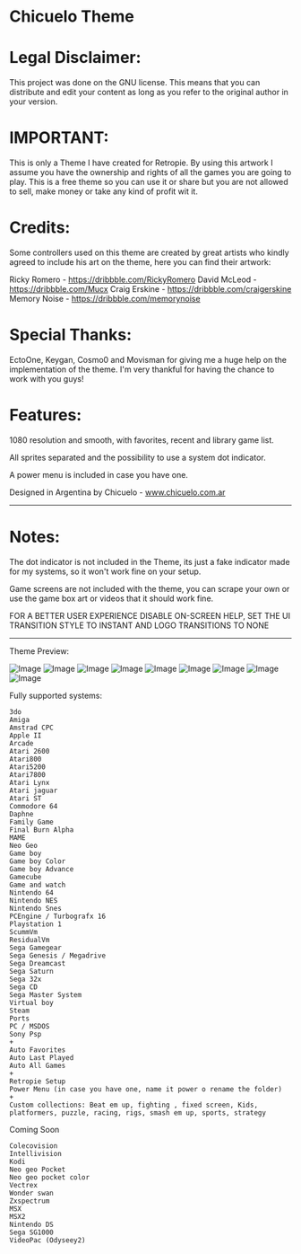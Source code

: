 # Chicuelo Theme

# Legal Disclaimer:

This project was done on the GNU license. This means that you can distribute and edit your content as long as you refer to the original author in your version.


# IMPORTANT:

This is only a Theme I have created for Retropie. By using this artwork I assume you have the ownership and rights of all the games you are going to play. This is a free theme so you can use it or share but you are not allowed to sell, make money or take any kind of profit wit it.


# Credits:
Some controllers used on this theme are created by great artists who kindly agreed to include his art on the theme, here you can find their artwork:

Ricky Romero - https://dribbble.com/RickyRomero
David McLeod - https://dribbble.com/Mucx
Craig Erskine - https://dribbble.com/craigerskine
Memory Noise - https://dribbble.com/memorynoise

# Special Thanks:

EctoOne, Keygan, Cosmo0 and Movisman for giving me a huge help on the implementation of the theme. I'm very thankful for having the chance to work with you guys!


# Features:

1080 resolution and smooth, with favorites, recent and library game list.

All sprites separated and the possibility to use a system dot indicator.

A power menu is included in case you have one.


Designed in Argentina by Chicuelo - www.chicuelo.com.ar


------------------------------------------------------------------------------------------------------------------------------------------

# Notes:

The dot indicator is not included in the Theme, its just a fake indicator made for my systems, so it won't work fine on your setup.

Game screens are not included with the theme, you can scrape your own or use the game box art or videos that it should work fine.

FOR A BETTER USER EXPERIENCE DISABLE ON-SCREEN HELP, SET THE UI TRANSITION STYLE TO INSTANT AND LOGO TRANSITIONS TO NONE


------------------------------------------------------------------------------------------------------------------------------------------



Theme Preview:

![Image](http://www.chicuelo.com.ar/archivos/chicuelo1.jpg)
![Image](http://www.chicuelo.com.ar/archivos/chicuelo2.jpg)
![Image](http://www.chicuelo.com.ar/archivos/chicuelo3.jpg)
![Image](http://www.chicuelo.com.ar/archivos/chicuelo4.jpg)
![Image](http://www.chicuelo.com.ar/archivos/chicuelo5.jpg)
![Image](http://www.chicuelo.com.ar/archivos/chicuelo6.jpg)
![Image](http://www.chicuelo.com.ar/archivos/chicuelo7.jpg)
![Image](http://www.chicuelo.com.ar/archivos/chicuelo8.jpg)
![Image](http://www.chicuelo.com.ar/archivos/chicuelo9.jpg)


Fully supported systems:

```
3do
Amiga
Amstrad CPC
Apple II
Arcade
Atari 2600
Atari800
Atari5200
Atari7800
Atari Lynx
Atari jaguar
Atari ST
Commodore 64
Daphne
Family Game
Final Burn Alpha
MAME
Neo Geo
Game boy
Game boy Color
Game boy Advance
Gamecube
Game and watch
Nintendo 64
Nintendo NES
Nintendo Snes
PCEngine / Turbografx 16
Playstation 1
ScummVm
ResidualVm
Sega Gamegear
Sega Genesis / Megadrive
Sega Dreamcast
Sega Saturn
Sega 32x
Sega CD
Sega Master System
Virtual boy
Steam
Ports
PC / MSDOS
Sony Psp
+
Auto Favorites
Auto Last Played
Auto All Games
+
Retropie Setup
Power Menu (in case you have one, name it power o rename the folder)
+
Custom collections: Beat em up, fighting , fixed screen, Kids, platformers, puzzle, racing, rigs, smash em up, sports, strategy

```

Coming Soon

```
Colecovision
Intellivision
Kodi
Neo geo Pocket
Neo geo pocket color
Vectrex
Wonder swan
Zxspectrum
MSX
MSX2
Nintendo DS
Sega SG1000
VideoPac (Odyseey2)

```